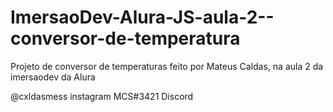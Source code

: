 # ImersaoDev-Alura-JS-aula-2--conversor-de-temperatura

Projeto de conversor de temperaturas feito por Mateus Caldas, na aula 2 da imersaodev da Alura

@cxldasmess instagram 
MCS#3421 Discord
